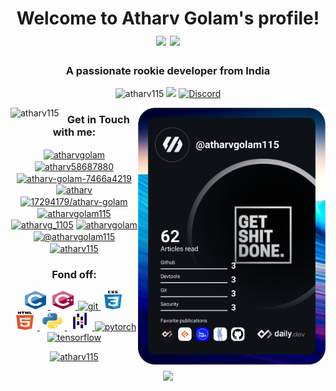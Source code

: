 <h1 align="center">
    Welcome to Atharv Golam's profile!
    <img src="https://media.giphy.com/media/hvRJCLFzcasrR4ia7z/giphy.gif" width="40">
    <!-- <img src="https://user-images.githubusercontent.com/86460457/165212975-8d977ede-fed9-443b-9dec-f03895497c35.png"> -->
    <a href="https://git.io/typing-svg">
        <img
            src="https://readme-typing-svg.herokuapp.com?font=Cascadia+Code+&size=20&duration=4000&color=A100FF&center=true&vCenter=true&width=450&height=45&lines=Always+Learning+new+things;Developing+Real+World+Sloutions!!" /></a>
</h1>
<h3 align="center">A passionate rookie developer from India</h3>

<p align="center">
    <img src="https://komarev.com/ghpvc/?username=atharv115&label=Visitors&style=plastic" alt="atharv115" />
    <a href="https://github.com/Atharv115?tab=followers" alt="GitHub Followers" title="GitHub Followers">
        <img src="https://img.shields.io/github/followers/atharv115?logo=github&style=plastic" /></a>
    <a href="https://discord.com/channels/908991103749984256" alt="Discord" title="Atharv Golam's Server">
        <img alt="Discord"
            src="https://img.shields.io/discord/908991103749984256?color=blue&logo=discord&logoColor=white&style=plastic"></a>
</p>
<p>
    <a href="https://github.com/anuraghazra/github-readme-stats"><img align="left"
            src="https://github-readme-stats.vercel.app/api?username=atharv115&show_icons=true&include_all_commits=true&hide_border=true&theme=jolly&border_radius=25&line_height=28&icon_color=68f8f1"
            alt="atharv115" /></a>
            <a href="https://app.daily.dev/atharvgolam115"><img align="right"
            src="https://github.com/Atharv115/Atharv115/blob/main/devcard.svg" width="300"
            alt="Atharv Golam's Dev Card" /></a>
</p>

<h3 align="center">Get in Touch with me:</h3>
<p align="center">
    <a href="https://www.behance.net/atharvgolam" target="blank"><img align="center"
            src="https://raw.githubusercontent.com/rahuldkjain/github-profile-readme-generator/master/src/images/icons/Social/behance.svg"
            alt="atharvgolam" height="30" width="40" /></a>
    <a href="https://twitter.com/atharv58687880" target="blank"><img align="center"
            src="https://raw.githubusercontent.com/rahuldkjain/github-profile-readme-generator/master/src/images/icons/Social/twitter.svg"
            alt="atharv58687880" height="30" width="40" /></a>
    <a href="https://linkedin.com/in/atharv-golam-7466a4219" target="blank"><img align="center"
            src="https://raw.githubusercontent.com/rahuldkjain/github-profile-readme-generator/master/src/images/icons/Social/linked-in-alt.svg"
            alt="atharv-golam-7466a4219" height="30" width="40" /></a>
    <a href="https://dev.to/atharv" target="blank"><img align="center"
            src="https://www.vectorlogo.zone/logos/devto/devto-icon.svg" alt="atharv" height="40" width="40" /></a>
    <a href="https://stackoverflow.com/users/17294179/atharv-golam" target="blank"><img align="center"
            src="https://raw.githubusercontent.com/rahuldkjain/github-profile-readme-generator/master/src/images/icons/Social/stack-overflow.svg"
            alt="17294179/atharv-golam" height="30" width="40" /></a>
    <a href="https://www.hackerrank.com/atharvgolam115" target="blank"><img align="center"
            src="https://raw.githubusercontent.com/rahuldkjain/github-profile-readme-generator/master/src/images/icons/Social/hackerrank.svg"
            alt="atharvgolam115" height="30" width="40" /></a>
    <a href="https://www.codechef.com/users/atharvg_1105" target="blank"><img align="center"
            src="https://cdn.jsdelivr.net/npm/simple-icons@3.1.0/icons/codechef.svg" alt="atharvg_1105" height="30"
            width="40" /></a>
    <a href="https://codeforces.com/profile/atharvgolam" target="blank"><img align="center"
            src="https://raw.githubusercontent.com/rahuldkjain/github-profile-readme-generator/master/src/images/icons/Social/codeforces.svg"
            alt="atharvgolam" height="30" width="40" /></a>
    <a href="https://www.hackerearth.com/@atharvgolam115" target="blank"><img align="center"
            src="https://raw.githubusercontent.com/rahuldkjain/github-profile-readme-generator/master/src/images/icons/Social/hackerearth.svg"
            alt="@atharvgolam115" height="30" width="40" /></a>
    <a href="https://www.leetcode.com/atharv115" target="blank"><img align="center"
            src="https://raw.githubusercontent.com/rahuldkjain/github-profile-readme-generator/master/src/images/icons/Social/leet-code.svg"
            alt="atharv115" height="30" width="40" /></a>
</p>

<h3 align="center">Fond off:</h3>
<p align="center">
    <a href="https://www.cprogramming.com/" target="_blank" rel="noreferrer">
        <img src="https://raw.githubusercontent.com/devicons/devicon/master/icons/c/c-original.svg" alt="c" width="40"
            height="30" />
    </a>
    <a href="https://www.w3schools.com/cpp/" target="_blank" rel="noreferrer">
        <img src="https://raw.githubusercontent.com/devicons/devicon/master/icons/cplusplus/cplusplus-original.svg"
            alt="cplusplus" width="40" height="30" />
    </a>
    <a href="https://git-scm.com/" target="_blank" rel="noreferrer">
        <img src="https://www.vectorlogo.zone/logos/git-scm/git-scm-icon.svg" alt="git" width="40" height="30" />
    </a>
    <a href="https://www.w3schools.com/css/" target="_blank" rel="noreferrer">
        <img src="https://raw.githubusercontent.com/devicons/devicon/master/icons/css3/css3-original-wordmark.svg"
            alt="css3" width="40" height="30" />
    </a>
    <a href="https://www.w3.org/html/" target="_blank" rel="noreferrer">
        <img src="https://raw.githubusercontent.com/devicons/devicon/master/icons/html5/html5-original-wordmark.svg"
            alt="html5" width="40" height="30" />
    </a>
    <a href="https://www.python.org" target="_blank" rel="noreferrer">
        <img src="https://raw.githubusercontent.com/devicons/devicon/master/icons/python/python-original.svg"
            alt="python" width="40" height="30" />
    </a>
    <a href="https://pandas.pydata.org/" target="_blank" rel="noreferrer">
        <img src="https://raw.githubusercontent.com/devicons/devicon/2ae2a900d2f041da66e950e4d48052658d850630/icons/pandas/pandas-original.svg"
            alt="pandas" width="40" height="30" />
    </a>
    <a href="https://pytorch.org/" target="_blank" rel="noreferrer">
        <img src="https://www.vectorlogo.zone/logos/pytorch/pytorch-icon.svg" alt="pytorch" width="30" height="30" />
    </a>
    <a href="https://www.tensorflow.org" target="_blank" rel="noreferrer">
        <img src="https://www.vectorlogo.zone/logos/tensorflow/tensorflow-icon.svg" alt="tensorflow" width="30"
            height="30" />
    </a>
<p align="center"> <a href="https://github.com/ryo-ma/github-profile-trophy"><img
            src="https://github-profile-trophy.vercel.app/?username=atharv115&hide_border=true&no-bg=true&theme=tokyonight"
            alt="atharv115" /></a>
</p>

<!-- [![Readme Quotes](https://quotes-github-readme.vercel.app/api?type=vertical&theme=catppuccin)](https://github.com/piyushsuthar/github-readme-quotes) -->
<p align="center">
  <img src="https://capsule-render.vercel.app/api?type=waving&color=gradient&height=110&section=footer&animation=twinkling"/>
</p>